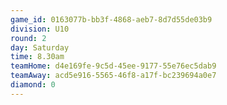 ```yaml
---
game_id: 0163077b-bb3f-4868-aeb7-8d7d55de03b9
division: U10
round: 2
day: Saturday
time: 8.30am
teamHome: d4e169fe-9c5d-45ee-9177-55e76ec5dab9
teamAway: acd5e916-5565-46f8-a17f-bc239694a0e7
diamond: 0
---
```

